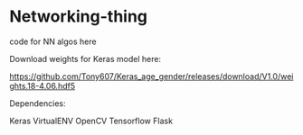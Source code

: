 # Networking-thing
code for NN algos here

Download weights for Keras model here:

https://github.com/Tony607/Keras_age_gender/releases/download/V1.0/weights.18-4.06.hdf5

Dependencies:

Keras
VirtualENV
OpenCV
Tensorflow
Flask

